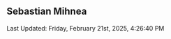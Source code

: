 <h2>Sebastian Mihnea</h2>

<!--RECENT_ACTIVITY:start-->
<!--RECENT_ACTIVITY:end-->
<!--RECENT_ACTIVITY:last_update-->
Last Updated: Friday, February 21st, 2025, 4:26:40 PM
<!--RECENT_ACTIVITY:last_update_end-->

<!---LOL-STATS-START-HERE--->
<!---LOL-STATS-END-HERE--->
